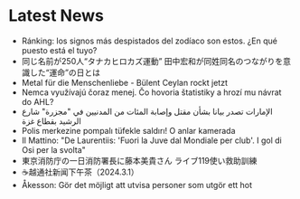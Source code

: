 # Latest News
-  Ránking: los signos más despistados del zodíaco son estos. ¿En qué puesto está el tuyo?
-  同じ名前が250人“タナカヒロカズ運動” 田中宏和が同姓同名のつながりを意識した“運命”の日とは
-  Metal für die Menschenliebe - Bülent Ceylan rockt jetzt
-  Nemca využívajú čoraz menej. Čo hovoria štatistiky a hrozí mu návrat do AHL?
-  الإمارات تصدر بيانا بشأن مقتل وإصابة المئات من المدنيين في "مجزرة" شارع الرشيد بقطاع غزة
-  Polis merkezine pompalı tüfekle saldırı! O anlar kamerada
-  Il Mattino: "De Laurentiis: 'Fuori la Juve dal Mondiale per club'. I gol di Osi per la svolta"
-  東京消防庁の一日消防署長に藤本美貴さん ライブ119使い救助訓練
-  ☕️越通社新闻下午茶（2024.3.1）
-  Åkesson: Gör det möjligt att utvisa personer som utgör ett hot

